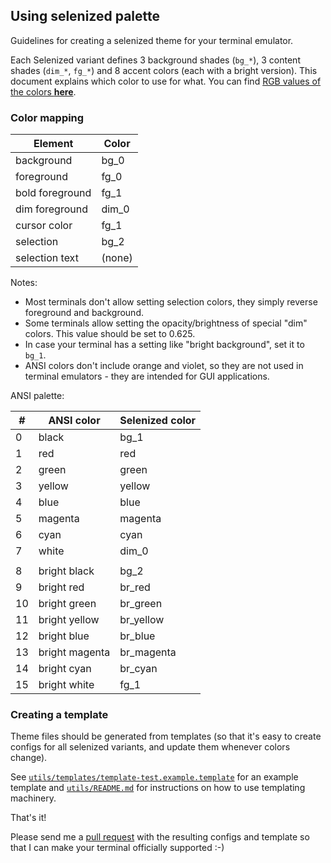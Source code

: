 Using selenized palette
-----------------------

Guidelines for creating a selenized theme for your terminal emulator.

Each Selenized variant defines 3 background shades (`bg_*`), 3 content shades
(`dim_*`, `fg_*`) and 8 accent colors (each with a bright version). This
document explains which color to use for what. You can find [RGB values of the
colors **here**](the-values.md).


### Color mapping

| Element           | Color  |
| ----------------- | ------ |
| background        | bg_0   |
| foreground        | fg_0   |
| bold foreground   | fg_1   |
| dim foreground    | dim_0  |
| cursor color      | fg_1   |
| selection         | bg_2   |
| selection text    | (none) |

Notes:

* Most terminals don't allow setting selection colors, they simply reverse
  foreground and background.
* Some terminals allow setting the opacity/brightness of special "dim" colors.
  This value should be set to 0.625.
* In case your terminal has a setting like "bright background", set it to
  `bg_1`.
* ANSI colors don't include orange and violet, so they are not used in terminal
  emulators - they are intended for GUI applications.



ANSI palette:

| #   | ANSI color     | Selenized color |
| --- | -------------- | --------------- |
| 0   | black          | bg_1            |
| 1   | red            | red             |
| 2   | green          | green           |
| 3   | yellow         | yellow          |
| 4   | blue           | blue            |
| 5   | magenta        | magenta         |
| 6   | cyan           | cyan            |
| 7   | white          | dim_0           |
|     |                |                 |
| 8   | bright black   | bg_2            |
| 9   | bright red     | br_red          |
| 10  | bright green   | br_green        |
| 11  | bright yellow  | br_yellow       |
| 12  | bright blue    | br_blue         |
| 13  | bright magenta | br_magenta      |
| 14  | bright cyan    | br_cyan         |
| 15  | bright white   | fg_1            |


### Creating a template

Theme files should be generated from templates (so that it's easy to create
configs for all selenized variants, and update them whenever colors change).

See
[`utils/templates/template-test.example.template`](./utils/templates/template-test.example.template)
for an example template and [`utils/README.md`](./utils/README.md) for
instructions on how to use templating machinery.

That's it!

Please send me a [pull request](https://github.com/jan-warchol/selenized/pulls)
with the resulting configs and template so that I can make your terminal
officially supported :-)

